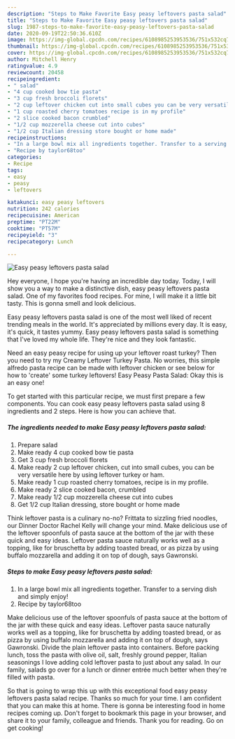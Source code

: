 ```yaml
---
description: "Steps to Make Favorite Easy peasy leftovers pasta salad"
title: "Steps to Make Favorite Easy peasy leftovers pasta salad"
slug: 1987-steps-to-make-favorite-easy-peasy-leftovers-pasta-salad
date: 2020-09-19T22:50:36.610Z
image: https://img-global.cpcdn.com/recipes/6108985253953536/751x532cq70/easy-peasy-leftovers-pasta-salad-recipe-main-photo.jpg
thumbnail: https://img-global.cpcdn.com/recipes/6108985253953536/751x532cq70/easy-peasy-leftovers-pasta-salad-recipe-main-photo.jpg
cover: https://img-global.cpcdn.com/recipes/6108985253953536/751x532cq70/easy-peasy-leftovers-pasta-salad-recipe-main-photo.jpg
author: Mitchell Henry
ratingvalue: 4.9
reviewcount: 20458
recipeingredient:
- " salad"
- "4 cup cooked bow tie pasta"
- "3 cup fresh broccoli florets"
- "2 cup leftover chicken cut into small cubes you can be very versatile here by using leftover turkey or ham"
- "1 cup roasted cherry tomatoes recipe is in my profile"
- "2 slice cooked bacon crumbled"
- "1/2 cup mozzerella cheese cut into cubes"
- "1/2 cup Italian dressing store bought or home made"
recipeinstructions:
- "In a large bowl mix all ingredients together. Transfer to a serving dish and simply enjoy!"
- "Recipe by taylor68too"
categories:
- Recipe
tags:
- easy
- peasy
- leftovers

katakunci: easy peasy leftovers 
nutrition: 242 calories
recipecuisine: American
preptime: "PT22M"
cooktime: "PT57M"
recipeyield: "3"
recipecategory: Lunch

---
```



![Easy peasy leftovers pasta salad](https://img-global.cpcdn.com/recipes/6108985253953536/751x532cq70/easy-peasy-leftovers-pasta-salad-recipe-main-photo.jpg)

Hey everyone, I hope you're having an incredible day today. Today, I will show you a way to make a distinctive dish, easy peasy leftovers pasta salad. One of my favorites food recipes. For mine, I will make it a little bit tasty. This is gonna smell and look delicious.

Easy peasy leftovers pasta salad is one of the most well liked of recent trending meals in the world. It's appreciated by millions every day. It is easy, it's quick, it tastes yummy. Easy peasy leftovers pasta salad is something that I've loved my whole life. They're nice and they look fantastic.

Need an easy peasy recipe for using up your leftover roast turkey? Then you need to try my Creamy Leftover Turkey Pasta. No worries, this simple alfredo pasta recipe can be made with leftover chicken or see below for how to &#39;create&#39; some turkey leftovers! Easy Peasy Pasta Salad: Okay this is an easy one!


To get started with this particular recipe, we must first prepare a few components. You can cook easy peasy leftovers pasta salad using 8 ingredients and 2 steps. Here is how you can achieve that.

<!--inarticleads1-->

##### The ingredients needed to make Easy peasy leftovers pasta salad:

1. Prepare  salad
1. Make ready 4 cup cooked bow tie pasta
1. Get 3 cup fresh broccoli florets
1. Make ready 2 cup leftover chicken, cut into small cubes, you can be very versatile here by using leftover turkey or ham.
1. Make ready 1 cup roasted cherry tomatoes, recipe is in my profile.
1. Make ready 2 slice cooked bacon, crumbled
1. Make ready 1/2 cup mozzerella cheese cut into cubes
1. Get 1/2 cup Italian dressing, store bought or home made


Think leftover pasta is a culinary no-no? Frittata to sizzling fried noodles, our Dinner Doctor Rachel Kelly will change your mind. Make delicious use of the leftover spoonfuls of pasta sauce at the bottom of the jar with these quick and easy ideas. Leftover pasta sauce naturally works well as a topping, like for bruschetta by adding toasted bread, or as pizza by using buffalo mozzarella and adding it on top of dough, says Gawronski. 

<!--inarticleads2-->

##### Steps to make Easy peasy leftovers pasta salad:

1. In a large bowl mix all ingredients together. Transfer to a serving dish and simply enjoy!
1. Recipe by taylor68too


Make delicious use of the leftover spoonfuls of pasta sauce at the bottom of the jar with these quick and easy ideas. Leftover pasta sauce naturally works well as a topping, like for bruschetta by adding toasted bread, or as pizza by using buffalo mozzarella and adding it on top of dough, says Gawronski. Divide the plain leftover pasta into containers. Before packing lunch, toss the pasta with olive oil, salt, freshly ground pepper, Italian seasonings I love adding cold leftover pasta to just about any salad. In our family, salads go over for a lunch or dinner entrée much better when they&#39;re filled with pasta. 

So that is going to wrap this up with this exceptional food easy peasy leftovers pasta salad recipe. Thanks so much for your time. I am confident that you can make this at home. There is gonna be interesting food in home recipes coming up. Don't forget to bookmark this page in your browser, and share it to your family, colleague and friends. Thank you for reading. Go on get cooking!
